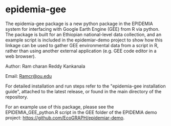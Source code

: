# epidemia-gee

The epidemia-gee package is a new python package in the EPIDEMIA system for interfacing with Google Earth Engine (GEE) from R via python. The package is built for an Ethiopian national-level data collection, and an example script is included in the epidemiar-demo project to show how this linkage can be used to gather GEE environmental data from a script in R, rather than using another external application (e.g. GEE code editor in a web browser).

Author: Ram charan Reddy Kankanala

Email: Ramcr@ou.edu

For detailed installation and run steps refer to the "epidemia-gee installation guide", attached to the latest release, or found in the main directory of the repository.

For an example use of this package, please see the EPIDEMIA_GEE_python.R script in the GEE folder of the EPIDEMIA demo project:  https://github.com/EcoGRAPH/epidemiar-demo.
